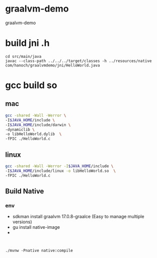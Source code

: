 # graalvm-demo
graalvm-demo

# build jni .h
```shell
cd src/main/java
javac --class-path ../../../target/classes -h ../resources/native com/hanoch/graalvmdemo/jni/HelloWorld.java
```

# gcc build so

## mac
```bash
gcc -shared -Wall -Werror \
-I$JAVA_HOME/include \
-I$JAVA_HOME/include/darwin \
-dynamiclib \
-o libHelloWorld.dylib  \
-fPIC ./HelloWorld.c
```

## linux

```bash
gcc -shared -Wall -Werror -I$JAVA_HOME/include \
-I$JAVA_HOME/include/linux -o libHelloWorld.so  \
-fPIC ./HelloWorld.c
```


## Build Native

### env

- sdkman install graalvm 17.0.8-graalce (Easy to manage multiple versions)
- gu install native-image
- 

```shell


```

```shell
./mvnw -Pnative native:compile
```
